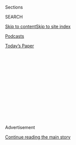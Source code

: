 <div id="app">

<div>

<div>

<div>

<div class="NYTAppHideMasthead css-1q2w90k e1suatyy0">

<div class="section css-ui9rw0 e1suatyy2">

<div class="css-eph4ug er09x8g0">

<div class="css-6n7j50">

</div>

<span class="css-1dv1kvn">Sections</span>

<div class="css-10488qs">

<span class="css-1dv1kvn">SEARCH</span>

</div>

[Skip to content](#site-content)[Skip to site
index](#site-index)

</div>

<div id="masthead-section-label" class="css-1wr3we4 eaxe0e00">

[Podcasts](https://www.nytimes.com/spotlight/podcasts)

</div>

<div class="css-10698na e1huz5gh0">

</div>

</div>

<div id="masthead-bar-one" class="section hasLinks css-15hmgas e1csuq9d3">

<div class="css-uqyvli e1csuq9d0">

</div>

<div class="css-1uqjmks e1csuq9d1">

</div>

<div class="css-9e9ivx">

[](https://myaccount.nytimes.com/auth/login?response_type=cookie&client_id=vi)

</div>

<div class="css-1bvtpon e1csuq9d2">

[Today’s
Paper](https://www.nytimes.com/section/todayspaper)

</div>

</div>

</div>

</div>

<div data-aria-hidden="false">

<div id="site-content" data-role="main">

<div>

<div class="css-1aor85t" style="opacity:0.000000001;z-index:-1;visibility:hidden">

<div class="css-1hqnpie">

<div class="css-epjblv">

<span class="css-17xtcya">[Podcasts](/spotlight/podcasts)</span><span class="css-x15j1o">|</span><span class="css-fwqvlz">Does
This Phone Make Me Look
Human?</span>

</div>

<div class="css-k008qs">

<div class="css-1iwv8en">

<span class="css-18z7m18"></span>

<div>

</div>

</div>

<span class="css-1n6z4y">https://nyti.ms/3cd7olH</span>

<div class="css-1705lsu">

<div class="css-4xjgmj">

<div class="css-4skfbu" data-role="toolbar" data-aria-label="Social Media Share buttons, Save button, and Comments Panel with current comment count" data-testid="share-tools">

  - 
  - 
  - 
  - 
    
    <div class="css-6n7j50">
    
    </div>

  - 

</div>

</div>

</div>

</div>

</div>

</div>

<div id="NYT_TOP_BANNER_REGION" class="css-13pd83m">

</div>

<div id="top-wrapper" class="css-1sy8kpn">

<div id="top-slug" class="css-l9onyx">

Advertisement

</div>

[Continue reading the main
story](#after-top)

<div class="ad top-wrapper" style="text-align:center;height:100%;display:block;min-height:250px">

<div id="top" class="place-ad" data-position="top" data-size-key="top">

</div>

</div>

<div id="after-top">

</div>

</div>

<div>

<div class="css-1g7y0i5 e1drnplw0">

<div class="css-1ceswkc e1drnplw1">

</div>

<div class="css-f2fzwx e1drnplw2">

<div data-aria-labelledby="modal-title" data-role="region">

<div id="modal-title" class="css-mln36k">

transcript

</div>

<div class="css-pbq7ev">

</div>

<span>Back to Still
Processing</span>

<div class="css-f6lhej">

<div class="css-1ialerq">

<div class="css-1701swk">

bars

</div>

<div>

<div class="css-1t7yl1y">

0:00/0:00

</div>

<div class="css-og85jy">

\-0:00

</div>

</div>

</div>

</div>

<div class="css-15fbio0">

<div class="css-1p4nyns">

transcript

## Does This Phone Make Me Look Human?

### Hosted by Wesley Morris and Jenna Wortham. Produced by Hans Buetow.

#### The internet is bringing us closer together — but will the intimacy last?

Thursday, May 7th, 2020

</div>

  - \[music\]

  - jenna wortham  
    I’m Jenna Wortham.

  - wesley morris  
    I’m Wesley Morris. We’re two culture writers at The New York Times.

  - jenna wortham  
    This is “Still Processing.”
    
    So last weekend, beautiful weather in Brooklyn. Just crisp, sunny,
    the sweetest breeze. And —

  - wesley morris  
    You just want to stick a straw in it.

  - jenna wortham  
    You just want to drink it up. So I got my straw, and I decided to go
    for a bike ride. And I had a mask on, of course. I had all the
    proper gear. I went with my best friend, Kimberly, and we rode
    around Brooklyn. It just — it feels great after being stuck in the
    house, to be able to navigate your neighborhood and see things you
    haven’t seen before. As lovely as the ride was, it was really hard
    to see that a lot of folks were not covering their faces, were not
    even attempting to socially distance. And you know, when you’re
    trying to do the right thing, it’s really hard to see a lot of
    people who really don’t care about doing the right thing. And what
    does that mean? Also, how the decisions you’re making are going to
    impact me and my people. And when I got home, I just had all these
    pent-up emotions. And you know, moving is medicine. Dancing is
    medicine. Shaking is medicine. So I remembered that there’s this
    queer collective called BUFU, which is By Us For Us. Very cute, very
    P.O.C. I remembered that they were having a rave, a 24-hour rave
    that was supposed to last all weekend. And they had a really stellar
    lineup —

  - wesley morris  
    What?

  - jenna wortham  
    — of D.Js. Yes. I mean, it was the function. The fun-s-ion. It was a
    Zoom call basically. It was a private Zoom call. You had to know the
    code to get into the room. And they have had a party before, but I
    didn’t go because I wasn’t really up for it.

  - wesley morris  
    But you know you like to move it, move it.

  - jenna wortham  
    I love to move it, move it. And again, I had all this energy, all
    this adrenaline from the bike ride. I was like, I got this. I
    decided to prop the computer up in my kitchen, because the lighting
    was great in there and I wanted to make some food.

  - wesley morris  
    \[LAUGHS\]

  - jenna wortham  
    And so I logged in, and just like the first thing I see is
    somebody’s ass, just like shaking onscreen. Green silk, bright
    sun. And I was like, I’m home. This is where I need to be. It’s a
    Zoom call, right? We’ve all been on those at this point for work at
    some point. But a Zoom party is totally different, because the host
    is a D.J. And all the little windows are occupied by people
    partying, whether it’s in their backyard, whether it’s in their
    bedroom. I even saw somebody who had a stripper pole installed in
    their living room. I need to find out who that is so I can go to
    that house when all this is over. It was the best of both worlds for
    me. I got to chop my greens. I got to make a little stir fry. And I
    got to twerk in my kitchen. I mean, it was all wrapped up in one.
    And it was great, because all the kind of anger and the frustration
    that I felt at the world at people not being properly covered up
    melted away, and it was replaced by this vibrant beauty of just
    seeing people trying to do the right thing, of trying to stay safe,
    keep themselves healthy. And I felt all the emotions inside of me
    kind of bubbling up into my eyes, and they wanted to come out. And I
    was like on the verge of tears. I kept, like, backing it up into my
    fridge and then dropping it low, kind of letting it wiggle on the
    camera. But I was crying into the pickles, the homemade pickles and
    kombucha, because I just didn’t want — I didn’t want to have to,
    like, explain what was happening with my face. But I don’t know,
    Wesley, you know me. I’m a pretty private person. I keep a lot of my
    private life to myself. I don’t post pictures of my home. But in
    this call, I mean, I was like — at one point I was stir-frying some
    broccoli, and I had a knee on the countertop just bouncing along,
    because the Megan Thee Stallion “Savage” remix with Beyoncé came on.
    And I was like a hundred percent, yes, this deserves more. This
    deserves more than just me stirring a pot, you know?

  - wesley morris  
    You were on a camera literally putting your foot in it.

  - jenna wortham  
    I was really putting my foot in it. And I continued to do so for the
    rest of the day. It was a moment of connection that I didn’t know
    that I needed. These were not my immediate circle. These were not my
    closest friends. These were people whose faces I would normally see
    at the local coffee shop or I would see at a reading or I might see
    at a screening. And I haven’t really thought about most of them, to
    be honest with you. I’ve been too consumed with the day-to-day of my
    own life and checking in on you and the people in my world. It was
    really affirming, and it really helped me reinforce my own
    commitment to being part of this broader public health moment, my
    own desires to do the right thing. And I just — that is what
    community looks like right now. It’s actually not seeing friends of
    friends of friends of friends, former co-workers, former lovers,
    lovers of their lovers out in the world. It looks like being alone
    together through a screen. And I really didn’t know that that’s
    something that I was missing. I didn’t even know that that was a
    possibility. I didn’t even know that was on offer in this way.

  - wesley morris  
    No, because you go out.

  - jenna wortham  
    Because I’m out, honey. I’m in these streets, more than I need to
    be.

  - wesley morris  
    More than you need to be sometimes. I’ve seen it. I’ve seen it.

  - jenna wortham  
    \[LAUGHS\] So that’s my experience, Wesley, which is — I feel like
    we’re going to have different experiences of this. And so I’m
    curious for you, are you missing anything now that every
    interaction, everything is becoming facilitated by the videophone?

  - wesley morris  
    Ugh. Uh, yeah\! I mean, I miss it a lot. I’ve lived in New York for
    five years, six years? And this whole time, I’ve been going to the
    theater almost — maybe once a week, sometimes two or three times a
    week. Sometimes four times a week.

  - jenna wortham  
    You do.

  - wesley morris  
    And I love going to the theater. It is a luxury and a privilege, and
    I can’t believe I get to do it, even when the show is the worst. And
    I have seen some bad shows\!

  - jenna wortham  
    You’ve taken me to some of those bad shows\!

  - wesley morris  
    I’ve taken several people to some of those bad shows, and I
    apologize to everybody. But I really, really miss going to the
    theater. I miss sitting in those uncomfortable seats. I miss the
    randomness of who you might be seated next to. I mean, it could be
    some woman from Parsippany, N.J. It could be the vice president. You
    just don’t know. And then nobody knows what’s going to happen once
    the show starts. Is somebody’s phone going to ring? You don’t know\!
    I miss all of the serendipity and randomness of live theater. And lo
    and behold, a miracle happened. Early last week, Stephen Sondheim —
    it’s his 90th birthday year. Stephen Sondheim is one of America’s
    great artists, period. He is the author of numerous musicals that we
    love and appreciate. “Into the Woods” is his. “Sweeney Todd” is his.
    He is partially responsible for the greatness that is “West Side
    Story.” He is the definition of the American musical theater to
    many, many of us. And somebody had the great idea that instead of
    coming out before the curtain of a revival of one of his musicals
    that should be on Broadway right now and saying, “Happy birthday,
    Stephen Sondheim. We love you.” They got everybody who’s anybody in
    musical theater to come and sing individual tributes to Stephen
    Sondheim from their living rooms, their backyards, their bathrooms.
    The event itself was called Take Me to the World. And it’s just
    everybody comes out to sing. Lin-Manuel Miranda is there. Christine
    Baranski, Meryl Streep, Audra McDonald, Mandy Patinkin, Bernadette
    Peters, Patti LuPone, Lea Salonga. And doing one of my favorite
    Sondheim songs — one of the best Sondheim songs — “Someone in a
    Tree” from “Pacific Overtures,” Ann Harada, Austin Ku, Kelvin Moon
    Loh, and Thom Sesma. And the thing that I loved the most, and didn’t
    realize I would love most about it, is something that you can’t get
    from live theater, that you can only get in this particular moment,
    which is when all the musicians start the overture for this
    two-and-a-half hour event.

  - music — “someone in a tree"  
    \[OVERTURE\]

wesley morris

It’s edited so that all the musicians are in their respective homes
playing their instruments, and you just get to see like this drummer’s
house. You get to see the fingernail polish on some of the musicians. I
got teary just looking at all this stuff. The French horn lady got a
closeup\! The French horn lady, when you go to see a Broadway musical,
you can’t even see her because she’s under the stage.

jenna wortham

\[LAUGHS\]

wesley morris

The idea that you’re — they’re paid tribute to for like the opening 10
minutes of this thing? It just really, really moved me.

  - music — “someone in a tree"  
    \[OVERTURE\]

jenna wortham

So the night the Sondheim tribute’s happening, I was unaware, but I
started seeing this screenshot of Christine Baranski, Audra McDonald,
and of course the queen, Meryl Streep, floating through my Twitter
stream. And I’m like, what are these ladies up to?

  - archived recording (singing)  
    Here’s to the ladies who lunch. Everybody laugh.

jenna wortham

And it was so funny to see like Christine Baranski, Meryl Streep, and
Audra McDonald pretty gritty looking with their drinks. It’s not clear
if they’re drinking, but they’re all miming that they’re drinking
alcohol. Christine Baranski was definitely drinking wine. And they’re
all just like — nobody’s hair is done. Nobody really seems to have a ton
of makeup on. Everybody’s in their favorite hotel bathrobe that they’ve
stolen. \[LAUGHS\] Probably. And they’re all kind of just commiserating.
And I was like, wait, that looks like my Friday night happy hour Zoom.
Like, that is what we do. It made me care a lot more about those famous
people and their lives and their inner lives than I normally ever do —
other than Meryl Streep, who really is just, you know, for me the GOAT
in so many ways for so many people. It was really evocative.

  - archived recording (singing)  
    Another reason not to move. Another vodka stinger.
    
    I’ll drink to that.

jenna wortham

And I also can’t stop thinking about the bookcase that was behind Meryl
Streep, because when reporters have to phone in for live broadcasts or
they want to appear on news shows, a lot of them are sitting in front of
their, like, beautifully arranged, highly decorated shelves full of
highly lauded and esteemed authors, like these mountainous towers of
books behind them. I guess it makes you seem —

wesley morris

Yes, much has been made of this.

jenna wortham

Much has been made about this. Our colleague Amanda Hess has written
about it. I guess it makes you seem more studious. But Meryl’s
bookshelves. Empty. I was like, what kind of larder is this? There’s
nothing on these shelves. But there was a hand-carved — well, it looked
hand-carved — there was one lone duck or egret, I don’t know what kind
of bird it was, just perched on the shelf behind her. And I was like,
you know, Meryl? I didn’t think I could love you more, but now I’m head
over heels in love with you because you just left this crooked souvenir
from a Cape Cod trip that you probably don’t even remember just chilling
on your bookshelves. She didn’t dress it up with any fancy cutlery or
dishware or crystals. Who knows what she has? She probably has gems. She
probably has gems she could have put on that bookshelf. No, she left the
duck. And it just felt so human. Which for most celebrities, that’s
usually the last thing they want to appear. They don’t want to turn the
human dial up too much. They only want to give you as much human as they
think you can handle. Whereas in this special, the dial was broken. It
was just cranked all the way up.

wesley morris

The other amazing thing about that moment with Audra McDonald and
Christine Baranski and Meryl Streep was when they cut to a wide
three-shot where it became basically a Zoom call with music. On each
person’s screen they say, like, C.B.‘s phone for Christine Baranski.

jenna wortham

Yes, yes, yes\! So-and-so’s iPad.

wesley morris

\[LAUGHS\]

I just, I love the jankiness or the averageness of — I mean, of course.
These are human beings\! Like, what else is Meryl Streep’s screen
supposed to say besides M.S.‘s phone? It wasn’t going to say, like,
three-time Oscar winner, most nominations in the history of the Academy
Awards’s phone. No\! It’s going to say M.S., because that’s all she is,
is M.S. She’s Meryl Streep. Just a person who wears a bathrobe and walks
around and breathes air just like everybody else — with a mask on,
hopefully. And I am often astonished that like, why don’t I give myself
a better name than Wesley Morris when I’m on these calls? Why am I not
like Frenchie Laroucho, something like that?

jenna wortham

I’ve been changing mine up. But I’ll tell you the risk with that, OK? My
rave name was Jenny Deluxxx with three X’s. And then I went into a
meetup with my sound healers and I was like, Oh, just a moment,
everybody. Everyone was like, What have you been up to? And I was like,
(WHISPERING) Don’t worry about it. Don’t worry about it. So you know,
there’s upsides and there’s downsides. Anyway.

wesley morris

So I’ll just stay — if Meryl Streep can just be M.S.‘s iPhone, if she
can just be M.S., I’ll just be Wesley Morris. That’s good enough for me.

jenna wortham

You know, Wesley, I also noticed the little device tags in the corner of
everybody’s screens. And I just thought, wow, you know, we’re really all
operating under a very similar set of circumstances right now. And I
want to be very clear, I’m not saying that Covid-19 is a great
equalizer. Absolutely not. This virus is hitting marginalized
communities and black communities, native communities, indigenous
communities, Latinx communities, way harder than any other community.
And so in that sense, we’re not all dealing with this in the same way.
But I do think that something else has happened with people who are now
comporting their lives to the rectangular screens that they live on.
There is something that’s like a great flattening that’s happening.
There’s a context collapse, right? Because we’re all forced pretty much
to use the same several pieces of technology, whether it’s your
smartphone, an iPod, your laptop, Zoom, Google Hangouts, FaceTime.
Everything is basically being funneled through those portals, which
means that it all ends up looking the same. Now, this is something
that’s been happening for a much longer time, obviously, on social
media on things like TikTok, Instagram, YouTube. I’m thinking a lot
about the Don’t Rush Challenge on TikTok, Wesley, which I feel like
you’ve probably seen but maybe didn’t know it was called that. But
it’s like you and your crew, whatever that means to you, basically
what happens — one person starts. And they look down at their clothes
and they’re kind of like, ugh. They throw something at the camera, and
then the next shot is them looking really fine. And then they pass the
baton to the next person, who you know — and these things are stitched
digitally together. And so what ends up happening is you get kind of the
same effect that you had with Meryl, Audra, and Christine. But it just
has been happening in a much broader scale on TikTok for much longer.

wesley morris

Yeah, that just sounds like TikTok. It sounds like TikTok magic.

jenna wortham

It’s just TikTok magic. But I guess to say, it’s really interesting to
see basically anyone who’s trying to make cultural content for the web
reduced to the exact same mechanisms and formats, which is —

wesley morris

Yes, yes, yes\!

jenna wortham

\[LAUGHS\] It’s actually a really remarkable thing, because it’s very
ephemeral. It’s limited. People who have made their life’s work social
media, that invitation into personal and private space has always been
part of the deal, because that’s all you had to work with. And so that
kind of intimacy was par for the course. And it was great. I love seeing
kids’ closets open in the background of their YouTube videos and all
their clothes and toys spilling out. I mean, it’s one of my favorite
things about social media. Or that kids in Houston all live in those
same kind of cul-de-sacs and those same tract houses with those huge
double-car wide driveways that they dance in. I mean, there’s something
about seeing those elements of similarity and those moments of sameness
that make me feel deeply connected to whatever a kid in Ohio is doing.
And I think seeing that transferal happening to pretty much anyone who
wants to be present right now in this moment under quarantine, they have
to, to some degree, allow us in, allow us to see them being vulnerable.
And sometimes it’s just as simple as a messed up hair — I mean, Meryl
Streep’s hair was so messed up and I will never love her more because of
that. Like, I just —

wesley morris

I was gonna say, you sound concerned\!

jenna wortham

No, I — it’s not concern. It’s admiration, because it takes a lot to let
people see you disheveled. It takes a lot to let people see the messy
bits, you know? Even if they’re a little bit curated, that’s a real
moment of tenderness, and trust, honestly, that people aren’t going to
be like, Gross, she looks disgusting. But just to be like, Those pillow
creases on my face, that’s humanity. That’s humanity that you’re looking
at.

wesley morris

It’s life.

jenna wortham

It’s life\! It’s real frickin’ life.

wesley morris

And what I will say is, when you make this great point about how we’re
all TikTokkers and YouTubers now, one of my favorite things —

jenna wortham

We are.

wesley morris

— about the Sondheim tribute was like right almost in the middle, was a
little tiny bit by Randy Rainbow. He is one of the most brilliant people
you are ever going to see do anything, and he lives on YouTube.

jenna wortham

OK.

wesley morris

And essentially, what he does is he takes some kind of fake background,
lots of editing, and his beautiful voice, and he does showtune satires
where he takes classic songs and he rejiggers them to comment on the
moment. So in the middle of the Stephen Sondheim tribute are like two
minutes of Randy Rainbow doing “By the Sea” from “Sweeney Todd.”

  - archived recording (randy rainbow)  
    But a seaside wedding could be devised, me rumpled bedding
    legitimized.

wesley morris

This is where Mandy Patinkin and Bernadette Peters, they’ve all come to
Randy Rainbow’s world.

  - archived recording (randy rainbow)  
    Oh, I can just see us now in our bathing dresses, you respecting
    social distancing guidelines from six feet away and me in a facemask
    I made from my own underwear.

wesley morris

He might not make sense on Broadway. But he makes sense in this world.
And he is the person who seems most natural in it, more natural than
Patti LuPone, more natural than Meryl Streep and Christine Baranski and
Audra McDonald. He knows how to use this space to bring a song to life.

  - archived recording (randy rainbow)  
    Happy birthday, Mr. Sondheim. I’m available.

jenna wortham

Honestly though, Wesley, it’s going to be really, really, really
interesting to see if our movies and our TV shows also start to catch up
to this new reality and start to look like the way we’re living now. And
we’re actually already seeing it a little bit. For example, that episode
of “Parks and Rec,” the special reunion episode that you reminded me to
watch. It aired last week. And I’m so glad we watched it. So let’s take
a break, and we’ll come back and we will get into it.

\[music\]

wesley morris

When it started in 2009, “Parks and Recreation” was this show about a
fictional town called Pawnee, Ind., and the cast of characters who
worked there, centered around one Leslie Knope. And she, when the show
starts, is the deputy director of the Parks and Recreation Department of
Pawnee. And it was an office comedy, essentially. And I think the thing
that bugged me about “Parks and Recreation” when it was actually on NBC
was that it seemed tonally and, to the degree that it was ideological at
all, redundant.

jenna wortham

Hmm.

wesley morris

I felt like that show during the Obama era just felt like it was riding
the coattails of the mood of the country in a way. I watched it for most
of its run. I’ve seen almost every one of its 125 episodes. I didn’t
love it the way other people who watched this show religiously loved
this show. Did you watch the show?

jenna wortham

I did. I watched it off and on. But I was really interested when they
announced last week there would be a comeback special where they would
reunite after, I don’t know, five or so years of being off the air. And
what would that look like? Obviously, it’s something that wants to speak
to this moment. But like, what the heck does that look like for a
beloved TV show property? And you and I both watched it. We watched it
together, we were texting during it a little bit. I have to admit that
my initial response was kind of skepticism, because when the episode
opens, Leslie is kind of starting a phone tree, and she’s imploring
every member of her community or the cast of the show to reach out to
someone else. And nobody wants to do it. And the way the show is
structured is they’re doing that split screen to let you know that
people are having video calls with one another.

  - archived recording 1  
    Who am I calling?

  - archived recording 2  
    Gary.

  - archived recording 3  
    \[LAUGHS\] I’m not calling Garry. \[DING\] What up, what up?

  - archived recording 4  
    Tommy\! Oh, damn.

jenna wortham

But they all are doing it. And it’s mostly for her. It’s for her
well-being. And you get to revisit with all the characters from that
show, including Retta, Aziz Ansari. And then later on you see Aubrey
Plaza, Chris Pratt, Nick Offerman, and then Richard Jones. I mean, the
whole cast.

  - archived recording 1  
    It’s great to see you too, Leslie.

  - archived recording 2  
    So what’s new, Mayor Gergich? How’s Pawnee doing?

  - archived recording 3  
    Well, not bad. But I will tell you, some people really fought me
    when I had to cancel the annual Pawnee Popsicle Lick ‘n Pass.

  - archived recording 4  
    Very weird tradition. Why did we ever do that?

  - archived recording 5  
    Hold on a second. I got some frosting in my ear thing. \[POP\] OK.

jenna wortham

It really warmed my heart. I don’t know. Because it felt like they were
trying to do something for us. It felt like they understood — they being
the cast of the show — understood how important the show was to its core
audience. And they — it wasn’t just a reunion for the sake of a reunion,
for the sake of like dragging out old tired jokes or old running memes
or themes. They were actually trying to do a public service, which was
the very meta thing about a show about public service, more or less.
There were a lot of mentions about mental health, which I really
appreciated. You know, there’s Donna, who’s played by Retta. She used
her time onscreen to talk about her man who’s a teacher, and how hard it
is for all the teachers right now who are wrangling these kids who are
also having a hard time stuck at home. It felt in service to something
bigger than just their celebrity. And that’s — I have not seen that on
TV in a very long time.

wesley morris

Yeah, yeah. I agree. And I think that the warmth that you felt is the
warmth that I felt. I didn’t understand why this show couldn’t make up
its mind during the Obama era about what —

jenna wortham

What it was?

wesley morris

— its tone was going to be, right. Like, is it making fun of our
enthusiasm for that administration and for that moment in American
psyche and American history and American optimism? But coming back for
30 minutes in 2020 under these circumstances? I mean, it — it not only
warmed my heart. It kind of broke my heart a little bit, because all of
that earnestness makes sense right now. I need somebody to remind me
with comedy the government is good and can be good for people in a
moment where the government doesn’t make any sense. Our national
government is incoherent. It is telling us to do two things at the same
time — sometimes four things at the same time, depending on who you’re
listening to.

jenna wortham

Yeah, yeah.

wesley morris

And I don’t really necessarily know that I need somebody to make fun of
the Trump administration. So a show like “Parks and Recreation” can be
revealed in this half an hour incarnation as having always believed in
the power of government and in the civic duty of public service. But
also in people, and people connecting to people and people checking on
people and people coming together for each other. And we have back, for
this one night only, a show that actually does believe in government, a
show that believes in the people.

  - archived recording 1  
    \[VIDEO CALL RING\] Oh, OK. Hold on. I’m getting another call.

  - archived recording 2  
    Oh, merge it. Trust me.

  - archived recording 3  
    Hey\! \[SEVERAL PEOPLE TALKING\]

jenna wortham

Well, by the end of the episode, the entire cast of “Parks and Rec” has
gathered to talk to their boss, Leslie, who’s played by Amy Poehler, and
they want to be there for her. She’s doing all this work to check in on
them, and then by the turn of the end the episode, they decide to show
up for her. And they sing a song. And the whole thing is funny and
hilarious. But I was also like, this is what my emotional interactions
look like right now. I’ve been on a lot of Zoom birthday calls. I’ve
been on many surprise Zoom birthday parties. And that’s what it looks
like, a grid of your favorite faces. Everyone’s just compressed to this
little four-by-four box and just trying to figure out how to be there
for someone. I don’t know, that part — it’s funny, because the cynic in
me would normally loathe something like that in any other regular type
of TV or movie property unless it was hilarious, right? But because
we’re living in this moment where that is actually what real life
looks like — and what their life looks like. I mean, they’re filming
this show remotely, so that’s what it has to look like — was just a
disappearing of the fourth wall that I desperately needed.

wesley morris

Yeah. And then there’s that other dimension that also makes it
surprisingly moving, which is not dissimilar from the Sondheim show. But
it’s different slightly here because we’re watching people we know to be
playing characters, but they’re also in the actors’ houses. So there is
this like two-ply relatability and this double flattening, where the
flattening is occurring in the actors’ world and the characters’ world,
and it directly mirrors almost — I mean, to the extent that our screens
are a mirror, it actually literally mirrors our lives. And so you know,
you get to see Nick Offerman’s, what I guess is his actual garage, and
maybe Chris Pratt’s actual garage?

jenna wortham

Potentially.

wesley morris

Potentially.

jenna wortham

That was definitely Rashida Jones’ couch. That was definitely her couch
that she was leaning up against.

wesley morris

Retta’s closet. You could see Retta’s shoes.

jenna wortham

Definitely Retta’s shoes in her closet. Aziz Ansari decided to show
nothing about his own life. He had a fake background of a beach, which I
also respect. I love a Zoom background, because sometimes I’m just like,
don’t worry about where I am at my house. You don’t need to know. You
don’t need to know. I also really liked how you could see the edges. You
can see where the plastic is starting to peel back from the sofa. And
it’s just — it renders as very honest and very earnest. And I think
that has a lot of currency and a lot of capital right now.

wesley morris

Yeah. It is the struggle of the moment. People talk about quote,
“showing up,” unquote. I don’t even know what that means anymore. I
feel like the real question is, who are you going to be when you get
there? And what are you going to let yourself be open to feeling and
sharing?

jenna wortham

Yeah. I also can’t stop thinking about all of these accidental moments
of vulnerability that have been happening online. And I’m thinking very,
very, very specifically about this music duel between Babyface and Teddy
Riley that’s part of this bigger versus challenge that’s happening that
pits two legends in music against each other, where they just play
records back and forth for an hour or two online. There was T-Pain and
Lil Jon. Erykah Badu and Gil Scott have one coming up next week. I mean,
this is a thing —

wesley morris

I cannot wait.

jenna wortham

— that’s going on. I cannot wait for that one either. Legendary. But you
know, it’s hard to go live. I mean, the moment you press the button live
on Instagram, you are literally broadcasting live and it’s recording.

  - archived recording (teddy riley)  
    Hey, everybody. Everybody, everybody.

  - archived recording  
    Look for Kenny, and then accept him.

  - archived recording (teddy riley)  
    Yeah, I’ll look for him.

jenna wortham

But bless Teddy Riley’s heart. He could not figure out what to do. So
much starts happening right away. You have to be on top of it. You’ve
got to pin a comment. You’ve got to add the person to the chat that you
want to add. I mean, meanwhile, the entire internet can see your face
and can see what you’re doing. It is stressful\! Bless Teddy Riley’s
heart. He’s just talking to the comments. He’s like, Oh, hey, man. How
you doing? Oh, hey. There you go. What’s up?

  - archived recording (teddy riley)  
    I don’t see Babyface.

  - archived recording  
    Not yet. He’s coming.

jenna wortham

Meanwhile, Babyface keeps typing in the chat, I’m here. Hey, man. Let me
in. I’m here. And it was just so funny. And then someone comes to the
room and is like —

  - archived recording  
    He says it’s better if we all go to his page right now.

jenna wortham

We’re going to switch this. We’re actually gonna just let Babyface run
this, because Teddy cannot figure it out.

wesley morris

\[LAUGHS\]

jenna wortham

And then he goes, So do I log out? And the guy’s like, just hit the
button. He’s like, OK, gang. We’re gonna go over to Babyface’s house
now. It was just so dad moment.

  - archived recording (teddy riley)  
    Well, can they still go live on my page?

  - archived recording  
    Tell them to go to Facepage.

jenna wortham

Listen. In that moment, though, I felt that. It’s stressful\! It’s
really hard. He was doing the best he can. And I felt for him. But it
just — listen, here’s the thing. He recovered so gracefully, which is
not an easy thing to do. And I’ve really been meditating on that,
because the whole internet was making fun of him, myself included. I
mean, I was laughing so hard I was crying in my bed. But I’ve been
thinking a lot about the actual power and strength it takes to look like
you don’t know what you’re doing. And Brené Brown is an author and a
vulnerability researcher who I really, really, really respect and
admire. She has a great Ted Talk that we’ll link to in the show notes. I
have her book “Daring Greatly” on my Kindle, and I reread it all the
time. But her entire philosophy is trying to understand what it means to
be vulnerable and what it means to open yourself up for love, and why so
many of us don’t do it. She’s done research for decades into this. And
she says that one of the number-one barriers between people for actual
connection is shame. The fear that if you look stupid — using air quotes
— if you look dumb or you reveal too much of yourself, then people are
going to think it’s gross or they’re no longer going to respect you. And
that keeps us from actually trying to really let ourselves be seen. And
I don’t know, I can’t stop thinking about that in terms of what people —
and I don’t mean just celebrities, but what even you and I are doing
right now. We are recording this using a video call to communicate so we
can see each other. And we’re not coming into the office place as
groomed as we normally are. We’re in our messy homes with whatever is
going on behind us. Your hair is growing out. I’m not wearing makeup.
We’re really just showing the F up. And I think one of the biggest
transformations in terms of human expression online over the last couple
of years has been a migration away from honesty and reality and realness
towards performance and presentation. You know, it’s really rare to see
somebody on Instagram Live without a full face of makeup. It’s really
rare to see a post that isn’t perfectly curated or adjusted, the
contrast and brightness adjusted just so so that you can’t see even the
hint of an acne scar. And I think a lot of that has to do with the way
reality TV has gotten a lot more polished. I mean, I think it has a lot
to do with the Kardashians. I think it has a lot to do with the fact
that you can make a lot of money off of social media, so it started to
trend towards a type of professionalism. But right now, all of that
feels really fake. And I think people are just like, Yes, we actually
want reality to look like reality again. And I think it just feels
really strange and bizarro to look at someone with a full face of makeup
and a perfectly painted lip, even if it is, you know, Rhianna lip paint,
which we love. Who is that lip for? Like, where are you going and how
long is it going to take you to take it off? It just doesn’t feel as
authentic anymore.

wesley morris

Well, I think what we’ve noticed in this moment is that people have been
trying to sell us stuff, and we don’t either have money to buy anything
or we don’t have any place to shop. And so you gotta sell me something
else. You gotta sell me your heart. You gotta sell me some feelings. You
have to sell me some vulnerability. And don’t sell it to me. Just
present it. I’m not trying to buy. I’m just open, and I’m ready for what
you have to give me. This is sort of — this is the thing that really got
me about that “Parks and Recreation” episode, by the way, which is
basically that the moment at the end where, of all people, it’s Ron —
curmudgeonly weird-facial-hair-having Ron — I think Ron looks right at
the camera and says, I miss you guys.

jenna wortham

Mm-hmm. And his eyes are red-rimmed and watery. And that’s the part that
just sent chills up my spine, because I’m like, yeah, I miss lots of
things. I miss lots of people. And I believe that you miss lots of
things and lots of people too. And I guess that’s what we’ve been
talking about too, is like, you know, a pretty subtle and subconscious
reorganization of priorities and principles, which is really exciting. I
mean, it is a subtle shift, but it has tremendous potential in it.

wesley morris

What’s going to happen at the end of this? Like, Chris Pratt is going to
go back to another “Jurassic Park” movie. Meryl Streep’s going to go
back to the Oscars.

jenna wortham

Yeah.

wesley morris

What are we going to do? Where are we going back to?

jenna wortham

\[LAUGHS\]

wesley morris

Are we all just going to go back to what, to how things were before, you
know, January 2020?

jenna wortham

I mean, you’re not going to like my answer. I think the truth is a
little uncomfortable in that we probably do resume business as usual.
But I don’t think that people come out of this experience unaltered. I
don’t think they come out of this the same. I think things might look
the same. But I think that there have been tweaks into fundamental
understandings of how the world works, of what it looks like to be in
community, who you can rely on, how important communication is. And it
will be subtle, and I think it will be discreet. But I think that’s how
change happens. I do think people carry it with them, and they pass it
down. And this moment is so big that we really haven’t even begun to
reckon with it or process it. And I don’t think we will for a really
long time. But it will linger. It will linger. I have no doubt about
that. That is where my eternal optimist comes forward. I do believe we
come out of this changed.

\[music\]

wesley morris

That’s our show. Jenna, I hate to tell you this. I mean, I hate to be
reminded of it. But next week is going to be our last episode for a
minute.

jenna wortham

I know.

wesley morris

And who knows if we’re going to be back in the studio when we come out.
But we’ll figure that out. We’ll figure — we’ll know where we’re going
to be next week, right? Everything will just make more sense in a week.

jenna wortham

Right here. Yeah. We’ll still be here in our living rooms.

wesley morris

“Still Processing” is a product of The New York Times. And it was
recorded, once again, in our living rooms.

jenna wortham

It is produced by Hans Buetow.

wesley morris

Our editors of Sarah Sarasohn, Sasha Weiss, Wendy Dorr, and Lisa Tobin.

jenna wortham

Our engineer is Jake Gorski.

wesley morris

And our theme music is by Kindness. It’s called “World Restart” from the
album “Otherness.”

jenna wortham

And you can find all of our episodes and various fun things at
nytimes.com/stillprocessing.

wesley morris

So thank you for listening, everybody. Wear a mask. Wash your hands. Do
a dance.

jenna wortham

We’ll see you next
week.

</div>

</div>

</div>

</div>

<div style="position:absolute;width:0;height:0;visibility:hidden;display:none">

</div>

<div style="width:100%">

<div class="css-18qqsen e1eullfg0" style="background-image:url(https://static01.nyt.com/images/2019/09/15/podcasts/still-processing-album-art-2/still-processing-album-art-2-videoFifteenBySeven2610-v2.png)">

<div class="css-1hmsypo e1eullfg2">

<div class="css-131hid3 e1eullfg3">

<div class="css-1uhi299 e1eullfg1">

</div>

<div class="css-1tloyb6">

<div class="css-1kltdsh ehra6vc0">

[<span class="css-1f76qa2">![Still Processing
logo](https://static01.nyt.com/images/2019/09/15/podcasts/still-processing-album-art-2/still-processing-album-art-2-square320.jpg)<span>Still
Processing</span></span>](https://www.nytimes.com/column/still-processing-podcast)<span class="css-1lhttlg ehra6vc1"><span class="css-sj5ozi ehra6vc2">Subscribe:</span></span>

  - [Apple Podcasts](https://itunes.apple.com/us/podcast/id1151436460)
  - [Google
    Podcasts](https://www.google.com/podcasts?feed=aHR0cHM6Ly9yc3MuYXJ0MTkuY29tL255dC1zdGlsbC1wcm9jZXNzaW5n)

</div>

</div>

<div class="css-1r0dpua e1eullfg4">

<div class="css-1gu519p edye5kn0">

<div>

# Does This Phone Make Me Look Human?

## The internet is bringing us closer together — but will the intimacy last?

</div>

<span class="css-lsnb14 edye5kn4">Hosted by Wesley Morris and Jenna
Wortham. Produced by Hans Buetow.</span>

<div class="css-1vd84sn">

<span class="css-16bt4xd">Transcript</span>

</div>

</div>

<div class="css-1g7y0i5 e1drnplw0">

<div class="css-1ceswkc e1drnplw1">

</div>

<div class="css-f2fzwx e1drnplw2">

<div data-aria-labelledby="modal-title" data-role="region">

<div id="modal-title" class="css-mln36k">

transcript

</div>

<div class="css-pbq7ev">

</div>

<span>Back to Still
Processing</span>

<div class="css-f6lhej">

<div class="css-1ialerq">

<div class="css-1701swk">

bars

</div>

<div>

<div class="css-1t7yl1y">

0:00/0:00

</div>

<div class="css-og85jy">

\-0:00

</div>

</div>

</div>

</div>

<div class="css-15fbio0">

<div class="css-1p4nyns">

transcript

## Does This Phone Make Me Look Human?

### Hosted by Wesley Morris and Jenna Wortham. Produced by Hans Buetow.

#### The internet is bringing us closer together — but will the intimacy last?

Thursday, May 7th, 2020

</div>

  - \[music\]

  - jenna wortham  
    I’m Jenna Wortham.

  - wesley morris  
    I’m Wesley Morris. We’re two culture writers at The New York Times.

  - jenna wortham  
    This is “Still Processing.”
    
    So last weekend, beautiful weather in Brooklyn. Just crisp, sunny,
    the sweetest breeze. And —

  - wesley morris  
    You just want to stick a straw in it.

  - jenna wortham  
    You just want to drink it up. So I got my straw, and I decided to go
    for a bike ride. And I had a mask on, of course. I had all the
    proper gear. I went with my best friend, Kimberly, and we rode
    around Brooklyn. It just — it feels great after being stuck in the
    house, to be able to navigate your neighborhood and see things you
    haven’t seen before. As lovely as the ride was, it was really hard
    to see that a lot of folks were not covering their faces, were not
    even attempting to socially distance. And you know, when you’re
    trying to do the right thing, it’s really hard to see a lot of
    people who really don’t care about doing the right thing. And what
    does that mean? Also, how the decisions you’re making are going to
    impact me and my people. And when I got home, I just had all these
    pent-up emotions. And you know, moving is medicine. Dancing is
    medicine. Shaking is medicine. So I remembered that there’s this
    queer collective called BUFU, which is By Us For Us. Very cute, very
    P.O.C. I remembered that they were having a rave, a 24-hour rave
    that was supposed to last all weekend. And they had a really stellar
    lineup —

  - wesley morris  
    What?

  - jenna wortham  
    — of D.Js. Yes. I mean, it was the function. The fun-s-ion. It was a
    Zoom call basically. It was a private Zoom call. You had to know the
    code to get into the room. And they have had a party before, but I
    didn’t go because I wasn’t really up for it.

  - wesley morris  
    But you know you like to move it, move it.

  - jenna wortham  
    I love to move it, move it. And again, I had all this energy, all
    this adrenaline from the bike ride. I was like, I got this. I
    decided to prop the computer up in my kitchen, because the lighting
    was great in there and I wanted to make some food.

  - wesley morris  
    \[LAUGHS\]

  - jenna wortham  
    And so I logged in, and just like the first thing I see is
    somebody’s ass, just like shaking onscreen. Green silk, bright
    sun. And I was like, I’m home. This is where I need to be. It’s a
    Zoom call, right? We’ve all been on those at this point for work at
    some point. But a Zoom party is totally different, because the host
    is a D.J. And all the little windows are occupied by people
    partying, whether it’s in their backyard, whether it’s in their
    bedroom. I even saw somebody who had a stripper pole installed in
    their living room. I need to find out who that is so I can go to
    that house when all this is over. It was the best of both worlds for
    me. I got to chop my greens. I got to make a little stir fry. And I
    got to twerk in my kitchen. I mean, it was all wrapped up in one.
    And it was great, because all the kind of anger and the frustration
    that I felt at the world at people not being properly covered up
    melted away, and it was replaced by this vibrant beauty of just
    seeing people trying to do the right thing, of trying to stay safe,
    keep themselves healthy. And I felt all the emotions inside of me
    kind of bubbling up into my eyes, and they wanted to come out. And I
    was like on the verge of tears. I kept, like, backing it up into my
    fridge and then dropping it low, kind of letting it wiggle on the
    camera. But I was crying into the pickles, the homemade pickles and
    kombucha, because I just didn’t want — I didn’t want to have to,
    like, explain what was happening with my face. But I don’t know,
    Wesley, you know me. I’m a pretty private person. I keep a lot of my
    private life to myself. I don’t post pictures of my home. But in
    this call, I mean, I was like — at one point I was stir-frying some
    broccoli, and I had a knee on the countertop just bouncing along,
    because the Megan Thee Stallion “Savage” remix with Beyoncé came on.
    And I was like a hundred percent, yes, this deserves more. This
    deserves more than just me stirring a pot, you know?

  - wesley morris  
    You were on a camera literally putting your foot in it.

  - jenna wortham  
    I was really putting my foot in it. And I continued to do so for the
    rest of the day. It was a moment of connection that I didn’t know
    that I needed. These were not my immediate circle. These were not my
    closest friends. These were people whose faces I would normally see
    at the local coffee shop or I would see at a reading or I might see
    at a screening. And I haven’t really thought about most of them, to
    be honest with you. I’ve been too consumed with the day-to-day of my
    own life and checking in on you and the people in my world. It was
    really affirming, and it really helped me reinforce my own
    commitment to being part of this broader public health moment, my
    own desires to do the right thing. And I just — that is what
    community looks like right now. It’s actually not seeing friends of
    friends of friends of friends, former co-workers, former lovers,
    lovers of their lovers out in the world. It looks like being alone
    together through a screen. And I really didn’t know that that’s
    something that I was missing. I didn’t even know that that was a
    possibility. I didn’t even know that was on offer in this way.

  - wesley morris  
    No, because you go out.

  - jenna wortham  
    Because I’m out, honey. I’m in these streets, more than I need to
    be.

  - wesley morris  
    More than you need to be sometimes. I’ve seen it. I’ve seen it.

  - jenna wortham  
    \[LAUGHS\] So that’s my experience, Wesley, which is — I feel like
    we’re going to have different experiences of this. And so I’m
    curious for you, are you missing anything now that every
    interaction, everything is becoming facilitated by the videophone?

  - wesley morris  
    Ugh. Uh, yeah\! I mean, I miss it a lot. I’ve lived in New York for
    five years, six years? And this whole time, I’ve been going to the
    theater almost — maybe once a week, sometimes two or three times a
    week. Sometimes four times a week.

  - jenna wortham  
    You do.

  - wesley morris  
    And I love going to the theater. It is a luxury and a privilege, and
    I can’t believe I get to do it, even when the show is the worst. And
    I have seen some bad shows\!

  - jenna wortham  
    You’ve taken me to some of those bad shows\!

  - wesley morris  
    I’ve taken several people to some of those bad shows, and I
    apologize to everybody. But I really, really miss going to the
    theater. I miss sitting in those uncomfortable seats. I miss the
    randomness of who you might be seated next to. I mean, it could be
    some woman from Parsippany, N.J. It could be the vice president. You
    just don’t know. And then nobody knows what’s going to happen once
    the show starts. Is somebody’s phone going to ring? You don’t know\!
    I miss all of the serendipity and randomness of live theater. And lo
    and behold, a miracle happened. Early last week, Stephen Sondheim —
    it’s his 90th birthday year. Stephen Sondheim is one of America’s
    great artists, period. He is the author of numerous musicals that we
    love and appreciate. “Into the Woods” is his. “Sweeney Todd” is his.
    He is partially responsible for the greatness that is “West Side
    Story.” He is the definition of the American musical theater to
    many, many of us. And somebody had the great idea that instead of
    coming out before the curtain of a revival of one of his musicals
    that should be on Broadway right now and saying, “Happy birthday,
    Stephen Sondheim. We love you.” They got everybody who’s anybody in
    musical theater to come and sing individual tributes to Stephen
    Sondheim from their living rooms, their backyards, their bathrooms.
    The event itself was called Take Me to the World. And it’s just
    everybody comes out to sing. Lin-Manuel Miranda is there. Christine
    Baranski, Meryl Streep, Audra McDonald, Mandy Patinkin, Bernadette
    Peters, Patti LuPone, Lea Salonga. And doing one of my favorite
    Sondheim songs — one of the best Sondheim songs — “Someone in a
    Tree” from “Pacific Overtures,” Ann Harada, Austin Ku, Kelvin Moon
    Loh, and Thom Sesma. And the thing that I loved the most, and didn’t
    realize I would love most about it, is something that you can’t get
    from live theater, that you can only get in this particular moment,
    which is when all the musicians start the overture for this
    two-and-a-half hour event.

  - music — “someone in a tree"  
    \[OVERTURE\]

wesley morris

It’s edited so that all the musicians are in their respective homes
playing their instruments, and you just get to see like this drummer’s
house. You get to see the fingernail polish on some of the musicians. I
got teary just looking at all this stuff. The French horn lady got a
closeup\! The French horn lady, when you go to see a Broadway musical,
you can’t even see her because she’s under the stage.

jenna wortham

\[LAUGHS\]

wesley morris

The idea that you’re — they’re paid tribute to for like the opening 10
minutes of this thing? It just really, really moved me.

  - music — “someone in a tree"  
    \[OVERTURE\]

jenna wortham

So the night the Sondheim tribute’s happening, I was unaware, but I
started seeing this screenshot of Christine Baranski, Audra McDonald,
and of course the queen, Meryl Streep, floating through my Twitter
stream. And I’m like, what are these ladies up to?

  - archived recording (singing)  
    Here’s to the ladies who lunch. Everybody laugh.

jenna wortham

And it was so funny to see like Christine Baranski, Meryl Streep, and
Audra McDonald pretty gritty looking with their drinks. It’s not clear
if they’re drinking, but they’re all miming that they’re drinking
alcohol. Christine Baranski was definitely drinking wine. And they’re
all just like — nobody’s hair is done. Nobody really seems to have a ton
of makeup on. Everybody’s in their favorite hotel bathrobe that they’ve
stolen. \[LAUGHS\] Probably. And they’re all kind of just commiserating.
And I was like, wait, that looks like my Friday night happy hour Zoom.
Like, that is what we do. It made me care a lot more about those famous
people and their lives and their inner lives than I normally ever do —
other than Meryl Streep, who really is just, you know, for me the GOAT
in so many ways for so many people. It was really evocative.

  - archived recording (singing)  
    Another reason not to move. Another vodka stinger.
    
    I’ll drink to that.

jenna wortham

And I also can’t stop thinking about the bookcase that was behind Meryl
Streep, because when reporters have to phone in for live broadcasts or
they want to appear on news shows, a lot of them are sitting in front of
their, like, beautifully arranged, highly decorated shelves full of
highly lauded and esteemed authors, like these mountainous towers of
books behind them. I guess it makes you seem —

wesley morris

Yes, much has been made of this.

jenna wortham

Much has been made about this. Our colleague Amanda Hess has written
about it. I guess it makes you seem more studious. But Meryl’s
bookshelves. Empty. I was like, what kind of larder is this? There’s
nothing on these shelves. But there was a hand-carved — well, it looked
hand-carved — there was one lone duck or egret, I don’t know what kind
of bird it was, just perched on the shelf behind her. And I was like,
you know, Meryl? I didn’t think I could love you more, but now I’m head
over heels in love with you because you just left this crooked souvenir
from a Cape Cod trip that you probably don’t even remember just chilling
on your bookshelves. She didn’t dress it up with any fancy cutlery or
dishware or crystals. Who knows what she has? She probably has gems. She
probably has gems she could have put on that bookshelf. No, she left the
duck. And it just felt so human. Which for most celebrities, that’s
usually the last thing they want to appear. They don’t want to turn the
human dial up too much. They only want to give you as much human as they
think you can handle. Whereas in this special, the dial was broken. It
was just cranked all the way up.

wesley morris

The other amazing thing about that moment with Audra McDonald and
Christine Baranski and Meryl Streep was when they cut to a wide
three-shot where it became basically a Zoom call with music. On each
person’s screen they say, like, C.B.‘s phone for Christine Baranski.

jenna wortham

Yes, yes, yes\! So-and-so’s iPad.

wesley morris

\[LAUGHS\]

I just, I love the jankiness or the averageness of — I mean, of course.
These are human beings\! Like, what else is Meryl Streep’s screen
supposed to say besides M.S.‘s phone? It wasn’t going to say, like,
three-time Oscar winner, most nominations in the history of the Academy
Awards’s phone. No\! It’s going to say M.S., because that’s all she is,
is M.S. She’s Meryl Streep. Just a person who wears a bathrobe and walks
around and breathes air just like everybody else — with a mask on,
hopefully. And I am often astonished that like, why don’t I give myself
a better name than Wesley Morris when I’m on these calls? Why am I not
like Frenchie Laroucho, something like that?

jenna wortham

I’ve been changing mine up. But I’ll tell you the risk with that, OK? My
rave name was Jenny Deluxxx with three X’s. And then I went into a
meetup with my sound healers and I was like, Oh, just a moment,
everybody. Everyone was like, What have you been up to? And I was like,
(WHISPERING) Don’t worry about it. Don’t worry about it. So you know,
there’s upsides and there’s downsides. Anyway.

wesley morris

So I’ll just stay — if Meryl Streep can just be M.S.‘s iPhone, if she
can just be M.S., I’ll just be Wesley Morris. That’s good enough for me.

jenna wortham

You know, Wesley, I also noticed the little device tags in the corner of
everybody’s screens. And I just thought, wow, you know, we’re really all
operating under a very similar set of circumstances right now. And I
want to be very clear, I’m not saying that Covid-19 is a great
equalizer. Absolutely not. This virus is hitting marginalized
communities and black communities, native communities, indigenous
communities, Latinx communities, way harder than any other community.
And so in that sense, we’re not all dealing with this in the same way.
But I do think that something else has happened with people who are now
comporting their lives to the rectangular screens that they live on.
There is something that’s like a great flattening that’s happening.
There’s a context collapse, right? Because we’re all forced pretty much
to use the same several pieces of technology, whether it’s your
smartphone, an iPod, your laptop, Zoom, Google Hangouts, FaceTime.
Everything is basically being funneled through those portals, which
means that it all ends up looking the same. Now, this is something
that’s been happening for a much longer time, obviously, on social
media on things like TikTok, Instagram, YouTube. I’m thinking a lot
about the Don’t Rush Challenge on TikTok, Wesley, which I feel like
you’ve probably seen but maybe didn’t know it was called that. But
it’s like you and your crew, whatever that means to you, basically
what happens — one person starts. And they look down at their clothes
and they’re kind of like, ugh. They throw something at the camera, and
then the next shot is them looking really fine. And then they pass the
baton to the next person, who you know — and these things are stitched
digitally together. And so what ends up happening is you get kind of the
same effect that you had with Meryl, Audra, and Christine. But it just
has been happening in a much broader scale on TikTok for much longer.

wesley morris

Yeah, that just sounds like TikTok. It sounds like TikTok magic.

jenna wortham

It’s just TikTok magic. But I guess to say, it’s really interesting to
see basically anyone who’s trying to make cultural content for the web
reduced to the exact same mechanisms and formats, which is —

wesley morris

Yes, yes, yes\!

jenna wortham

\[LAUGHS\] It’s actually a really remarkable thing, because it’s very
ephemeral. It’s limited. People who have made their life’s work social
media, that invitation into personal and private space has always been
part of the deal, because that’s all you had to work with. And so that
kind of intimacy was par for the course. And it was great. I love seeing
kids’ closets open in the background of their YouTube videos and all
their clothes and toys spilling out. I mean, it’s one of my favorite
things about social media. Or that kids in Houston all live in those
same kind of cul-de-sacs and those same tract houses with those huge
double-car wide driveways that they dance in. I mean, there’s something
about seeing those elements of similarity and those moments of sameness
that make me feel deeply connected to whatever a kid in Ohio is doing.
And I think seeing that transferal happening to pretty much anyone who
wants to be present right now in this moment under quarantine, they have
to, to some degree, allow us in, allow us to see them being vulnerable.
And sometimes it’s just as simple as a messed up hair — I mean, Meryl
Streep’s hair was so messed up and I will never love her more because of
that. Like, I just —

wesley morris

I was gonna say, you sound concerned\!

jenna wortham

No, I — it’s not concern. It’s admiration, because it takes a lot to let
people see you disheveled. It takes a lot to let people see the messy
bits, you know? Even if they’re a little bit curated, that’s a real
moment of tenderness, and trust, honestly, that people aren’t going to
be like, Gross, she looks disgusting. But just to be like, Those pillow
creases on my face, that’s humanity. That’s humanity that you’re looking
at.

wesley morris

It’s life.

jenna wortham

It’s life\! It’s real frickin’ life.

wesley morris

And what I will say is, when you make this great point about how we’re
all TikTokkers and YouTubers now, one of my favorite things —

jenna wortham

We are.

wesley morris

— about the Sondheim tribute was like right almost in the middle, was a
little tiny bit by Randy Rainbow. He is one of the most brilliant people
you are ever going to see do anything, and he lives on YouTube.

jenna wortham

OK.

wesley morris

And essentially, what he does is he takes some kind of fake background,
lots of editing, and his beautiful voice, and he does showtune satires
where he takes classic songs and he rejiggers them to comment on the
moment. So in the middle of the Stephen Sondheim tribute are like two
minutes of Randy Rainbow doing “By the Sea” from “Sweeney Todd.”

  - archived recording (randy rainbow)  
    But a seaside wedding could be devised, me rumpled bedding
    legitimized.

wesley morris

This is where Mandy Patinkin and Bernadette Peters, they’ve all come to
Randy Rainbow’s world.

  - archived recording (randy rainbow)  
    Oh, I can just see us now in our bathing dresses, you respecting
    social distancing guidelines from six feet away and me in a facemask
    I made from my own underwear.

wesley morris

He might not make sense on Broadway. But he makes sense in this world.
And he is the person who seems most natural in it, more natural than
Patti LuPone, more natural than Meryl Streep and Christine Baranski and
Audra McDonald. He knows how to use this space to bring a song to life.

  - archived recording (randy rainbow)  
    Happy birthday, Mr. Sondheim. I’m available.

jenna wortham

Honestly though, Wesley, it’s going to be really, really, really
interesting to see if our movies and our TV shows also start to catch up
to this new reality and start to look like the way we’re living now. And
we’re actually already seeing it a little bit. For example, that episode
of “Parks and Rec,” the special reunion episode that you reminded me to
watch. It aired last week. And I’m so glad we watched it. So let’s take
a break, and we’ll come back and we will get into it.

\[music\]

wesley morris

When it started in 2009, “Parks and Recreation” was this show about a
fictional town called Pawnee, Ind., and the cast of characters who
worked there, centered around one Leslie Knope. And she, when the show
starts, is the deputy director of the Parks and Recreation Department of
Pawnee. And it was an office comedy, essentially. And I think the thing
that bugged me about “Parks and Recreation” when it was actually on NBC
was that it seemed tonally and, to the degree that it was ideological at
all, redundant.

jenna wortham

Hmm.

wesley morris

I felt like that show during the Obama era just felt like it was riding
the coattails of the mood of the country in a way. I watched it for most
of its run. I’ve seen almost every one of its 125 episodes. I didn’t
love it the way other people who watched this show religiously loved
this show. Did you watch the show?

jenna wortham

I did. I watched it off and on. But I was really interested when they
announced last week there would be a comeback special where they would
reunite after, I don’t know, five or so years of being off the air. And
what would that look like? Obviously, it’s something that wants to speak
to this moment. But like, what the heck does that look like for a
beloved TV show property? And you and I both watched it. We watched it
together, we were texting during it a little bit. I have to admit that
my initial response was kind of skepticism, because when the episode
opens, Leslie is kind of starting a phone tree, and she’s imploring
every member of her community or the cast of the show to reach out to
someone else. And nobody wants to do it. And the way the show is
structured is they’re doing that split screen to let you know that
people are having video calls with one another.

  - archived recording 1  
    Who am I calling?

  - archived recording 2  
    Gary.

  - archived recording 3  
    \[LAUGHS\] I’m not calling Garry. \[DING\] What up, what up?

  - archived recording 4  
    Tommy\! Oh, damn.

jenna wortham

But they all are doing it. And it’s mostly for her. It’s for her
well-being. And you get to revisit with all the characters from that
show, including Retta, Aziz Ansari. And then later on you see Aubrey
Plaza, Chris Pratt, Nick Offerman, and then Richard Jones. I mean, the
whole cast.

  - archived recording 1  
    It’s great to see you too, Leslie.

  - archived recording 2  
    So what’s new, Mayor Gergich? How’s Pawnee doing?

  - archived recording 3  
    Well, not bad. But I will tell you, some people really fought me
    when I had to cancel the annual Pawnee Popsicle Lick ‘n Pass.

  - archived recording 4  
    Very weird tradition. Why did we ever do that?

  - archived recording 5  
    Hold on a second. I got some frosting in my ear thing. \[POP\] OK.

jenna wortham

It really warmed my heart. I don’t know. Because it felt like they were
trying to do something for us. It felt like they understood — they being
the cast of the show — understood how important the show was to its core
audience. And they — it wasn’t just a reunion for the sake of a reunion,
for the sake of like dragging out old tired jokes or old running memes
or themes. They were actually trying to do a public service, which was
the very meta thing about a show about public service, more or less.
There were a lot of mentions about mental health, which I really
appreciated. You know, there’s Donna, who’s played by Retta. She used
her time onscreen to talk about her man who’s a teacher, and how hard it
is for all the teachers right now who are wrangling these kids who are
also having a hard time stuck at home. It felt in service to something
bigger than just their celebrity. And that’s — I have not seen that on
TV in a very long time.

wesley morris

Yeah, yeah. I agree. And I think that the warmth that you felt is the
warmth that I felt. I didn’t understand why this show couldn’t make up
its mind during the Obama era about what —

jenna wortham

What it was?

wesley morris

— its tone was going to be, right. Like, is it making fun of our
enthusiasm for that administration and for that moment in American
psyche and American history and American optimism? But coming back for
30 minutes in 2020 under these circumstances? I mean, it — it not only
warmed my heart. It kind of broke my heart a little bit, because all of
that earnestness makes sense right now. I need somebody to remind me
with comedy the government is good and can be good for people in a
moment where the government doesn’t make any sense. Our national
government is incoherent. It is telling us to do two things at the same
time — sometimes four things at the same time, depending on who you’re
listening to.

jenna wortham

Yeah, yeah.

wesley morris

And I don’t really necessarily know that I need somebody to make fun of
the Trump administration. So a show like “Parks and Recreation” can be
revealed in this half an hour incarnation as having always believed in
the power of government and in the civic duty of public service. But
also in people, and people connecting to people and people checking on
people and people coming together for each other. And we have back, for
this one night only, a show that actually does believe in government, a
show that believes in the people.

  - archived recording 1  
    \[VIDEO CALL RING\] Oh, OK. Hold on. I’m getting another call.

  - archived recording 2  
    Oh, merge it. Trust me.

  - archived recording 3  
    Hey\! \[SEVERAL PEOPLE TALKING\]

jenna wortham

Well, by the end of the episode, the entire cast of “Parks and Rec” has
gathered to talk to their boss, Leslie, who’s played by Amy Poehler, and
they want to be there for her. She’s doing all this work to check in on
them, and then by the turn of the end the episode, they decide to show
up for her. And they sing a song. And the whole thing is funny and
hilarious. But I was also like, this is what my emotional interactions
look like right now. I’ve been on a lot of Zoom birthday calls. I’ve
been on many surprise Zoom birthday parties. And that’s what it looks
like, a grid of your favorite faces. Everyone’s just compressed to this
little four-by-four box and just trying to figure out how to be there
for someone. I don’t know, that part — it’s funny, because the cynic in
me would normally loathe something like that in any other regular type
of TV or movie property unless it was hilarious, right? But because
we’re living in this moment where that is actually what real life
looks like — and what their life looks like. I mean, they’re filming
this show remotely, so that’s what it has to look like — was just a
disappearing of the fourth wall that I desperately needed.

wesley morris

Yeah. And then there’s that other dimension that also makes it
surprisingly moving, which is not dissimilar from the Sondheim show. But
it’s different slightly here because we’re watching people we know to be
playing characters, but they’re also in the actors’ houses. So there is
this like two-ply relatability and this double flattening, where the
flattening is occurring in the actors’ world and the characters’ world,
and it directly mirrors almost — I mean, to the extent that our screens
are a mirror, it actually literally mirrors our lives. And so you know,
you get to see Nick Offerman’s, what I guess is his actual garage, and
maybe Chris Pratt’s actual garage?

jenna wortham

Potentially.

wesley morris

Potentially.

jenna wortham

That was definitely Rashida Jones’ couch. That was definitely her couch
that she was leaning up against.

wesley morris

Retta’s closet. You could see Retta’s shoes.

jenna wortham

Definitely Retta’s shoes in her closet. Aziz Ansari decided to show
nothing about his own life. He had a fake background of a beach, which I
also respect. I love a Zoom background, because sometimes I’m just like,
don’t worry about where I am at my house. You don’t need to know. You
don’t need to know. I also really liked how you could see the edges. You
can see where the plastic is starting to peel back from the sofa. And
it’s just — it renders as very honest and very earnest. And I think
that has a lot of currency and a lot of capital right now.

wesley morris

Yeah. It is the struggle of the moment. People talk about quote,
“showing up,” unquote. I don’t even know what that means anymore. I
feel like the real question is, who are you going to be when you get
there? And what are you going to let yourself be open to feeling and
sharing?

jenna wortham

Yeah. I also can’t stop thinking about all of these accidental moments
of vulnerability that have been happening online. And I’m thinking very,
very, very specifically about this music duel between Babyface and Teddy
Riley that’s part of this bigger versus challenge that’s happening that
pits two legends in music against each other, where they just play
records back and forth for an hour or two online. There was T-Pain and
Lil Jon. Erykah Badu and Gil Scott have one coming up next week. I mean,
this is a thing —

wesley morris

I cannot wait.

jenna wortham

— that’s going on. I cannot wait for that one either. Legendary. But you
know, it’s hard to go live. I mean, the moment you press the button live
on Instagram, you are literally broadcasting live and it’s recording.

  - archived recording (teddy riley)  
    Hey, everybody. Everybody, everybody.

  - archived recording  
    Look for Kenny, and then accept him.

  - archived recording (teddy riley)  
    Yeah, I’ll look for him.

jenna wortham

But bless Teddy Riley’s heart. He could not figure out what to do. So
much starts happening right away. You have to be on top of it. You’ve
got to pin a comment. You’ve got to add the person to the chat that you
want to add. I mean, meanwhile, the entire internet can see your face
and can see what you’re doing. It is stressful\! Bless Teddy Riley’s
heart. He’s just talking to the comments. He’s like, Oh, hey, man. How
you doing? Oh, hey. There you go. What’s up?

  - archived recording (teddy riley)  
    I don’t see Babyface.

  - archived recording  
    Not yet. He’s coming.

jenna wortham

Meanwhile, Babyface keeps typing in the chat, I’m here. Hey, man. Let me
in. I’m here. And it was just so funny. And then someone comes to the
room and is like —

  - archived recording  
    He says it’s better if we all go to his page right now.

jenna wortham

We’re going to switch this. We’re actually gonna just let Babyface run
this, because Teddy cannot figure it out.

wesley morris

\[LAUGHS\]

jenna wortham

And then he goes, So do I log out? And the guy’s like, just hit the
button. He’s like, OK, gang. We’re gonna go over to Babyface’s house
now. It was just so dad moment.

  - archived recording (teddy riley)  
    Well, can they still go live on my page?

  - archived recording  
    Tell them to go to Facepage.

jenna wortham

Listen. In that moment, though, I felt that. It’s stressful\! It’s
really hard. He was doing the best he can. And I felt for him. But it
just — listen, here’s the thing. He recovered so gracefully, which is
not an easy thing to do. And I’ve really been meditating on that,
because the whole internet was making fun of him, myself included. I
mean, I was laughing so hard I was crying in my bed. But I’ve been
thinking a lot about the actual power and strength it takes to look like
you don’t know what you’re doing. And Brené Brown is an author and a
vulnerability researcher who I really, really, really respect and
admire. She has a great Ted Talk that we’ll link to in the show notes. I
have her book “Daring Greatly” on my Kindle, and I reread it all the
time. But her entire philosophy is trying to understand what it means to
be vulnerable and what it means to open yourself up for love, and why so
many of us don’t do it. She’s done research for decades into this. And
she says that one of the number-one barriers between people for actual
connection is shame. The fear that if you look stupid — using air quotes
— if you look dumb or you reveal too much of yourself, then people are
going to think it’s gross or they’re no longer going to respect you. And
that keeps us from actually trying to really let ourselves be seen. And
I don’t know, I can’t stop thinking about that in terms of what people —
and I don’t mean just celebrities, but what even you and I are doing
right now. We are recording this using a video call to communicate so we
can see each other. And we’re not coming into the office place as
groomed as we normally are. We’re in our messy homes with whatever is
going on behind us. Your hair is growing out. I’m not wearing makeup.
We’re really just showing the F up. And I think one of the biggest
transformations in terms of human expression online over the last couple
of years has been a migration away from honesty and reality and realness
towards performance and presentation. You know, it’s really rare to see
somebody on Instagram Live without a full face of makeup. It’s really
rare to see a post that isn’t perfectly curated or adjusted, the
contrast and brightness adjusted just so so that you can’t see even the
hint of an acne scar. And I think a lot of that has to do with the way
reality TV has gotten a lot more polished. I mean, I think it has a lot
to do with the Kardashians. I think it has a lot to do with the fact
that you can make a lot of money off of social media, so it started to
trend towards a type of professionalism. But right now, all of that
feels really fake. And I think people are just like, Yes, we actually
want reality to look like reality again. And I think it just feels
really strange and bizarro to look at someone with a full face of makeup
and a perfectly painted lip, even if it is, you know, Rhianna lip paint,
which we love. Who is that lip for? Like, where are you going and how
long is it going to take you to take it off? It just doesn’t feel as
authentic anymore.

wesley morris

Well, I think what we’ve noticed in this moment is that people have been
trying to sell us stuff, and we don’t either have money to buy anything
or we don’t have any place to shop. And so you gotta sell me something
else. You gotta sell me your heart. You gotta sell me some feelings. You
have to sell me some vulnerability. And don’t sell it to me. Just
present it. I’m not trying to buy. I’m just open, and I’m ready for what
you have to give me. This is sort of — this is the thing that really got
me about that “Parks and Recreation” episode, by the way, which is
basically that the moment at the end where, of all people, it’s Ron —
curmudgeonly weird-facial-hair-having Ron — I think Ron looks right at
the camera and says, I miss you guys.

jenna wortham

Mm-hmm. And his eyes are red-rimmed and watery. And that’s the part that
just sent chills up my spine, because I’m like, yeah, I miss lots of
things. I miss lots of people. And I believe that you miss lots of
things and lots of people too. And I guess that’s what we’ve been
talking about too, is like, you know, a pretty subtle and subconscious
reorganization of priorities and principles, which is really exciting. I
mean, it is a subtle shift, but it has tremendous potential in it.

wesley morris

What’s going to happen at the end of this? Like, Chris Pratt is going to
go back to another “Jurassic Park” movie. Meryl Streep’s going to go
back to the Oscars.

jenna wortham

Yeah.

wesley morris

What are we going to do? Where are we going back to?

jenna wortham

\[LAUGHS\]

wesley morris

Are we all just going to go back to what, to how things were before, you
know, January 2020?

jenna wortham

I mean, you’re not going to like my answer. I think the truth is a
little uncomfortable in that we probably do resume business as usual.
But I don’t think that people come out of this experience unaltered. I
don’t think they come out of this the same. I think things might look
the same. But I think that there have been tweaks into fundamental
understandings of how the world works, of what it looks like to be in
community, who you can rely on, how important communication is. And it
will be subtle, and I think it will be discreet. But I think that’s how
change happens. I do think people carry it with them, and they pass it
down. And this moment is so big that we really haven’t even begun to
reckon with it or process it. And I don’t think we will for a really
long time. But it will linger. It will linger. I have no doubt about
that. That is where my eternal optimist comes forward. I do believe we
come out of this changed.

\[music\]

wesley morris

That’s our show. Jenna, I hate to tell you this. I mean, I hate to be
reminded of it. But next week is going to be our last episode for a
minute.

jenna wortham

I know.

wesley morris

And who knows if we’re going to be back in the studio when we come out.
But we’ll figure that out. We’ll figure — we’ll know where we’re going
to be next week, right? Everything will just make more sense in a week.

jenna wortham

Right here. Yeah. We’ll still be here in our living rooms.

wesley morris

“Still Processing” is a product of The New York Times. And it was
recorded, once again, in our living rooms.

jenna wortham

It is produced by Hans Buetow.

wesley morris

Our editors of Sarah Sarasohn, Sasha Weiss, Wendy Dorr, and Lisa Tobin.

jenna wortham

Our engineer is Jake Gorski.

wesley morris

And our theme music is by Kindness. It’s called “World Restart” from the
album “Otherness.”

jenna wortham

And you can find all of our episodes and various fun things at
nytimes.com/stillprocessing.

wesley morris

So thank you for listening, everybody. Wear a mask. Wash your hands. Do
a dance.

jenna wortham

We’ll see you next week.

</div>

</div>

</div>

</div>

</div>

<div class="css-1xgepvx e1eullfg5">

</div>

</div>

</div>

</div>

<div class="css-fnovkn e1gfokfg0">

<span class="css-1ly73wi e1tej78p0">Previous</span>

<div class="css-1s78rjm e1gfokfg1">

<div class="css-uq6cyc e1gfokfg3" data-recirc-bar-item="true">

<div class="css-hoe9xz">

<span class="css-nxkttv">More episodes
of</span><span class="css-19zi9mh">Still
Processing</span>

</div>

</div>

<div class="css-uq6cyc e1gfokfg3" data-recirc-bar-item="true">

[![](https://static01.nyt.com/images/2020/07/23/multimedia/23stillprocessing-pix/23stillprocessing-pix-thumbLarge.jpg)](https://www.nytimes.com/2020/07/23/podcasts/hamilton-ziwe-discomfort.html?action=click&module=audio-series-bar&region=header&pgtype=Article)

<div class="css-14o8mz7 e1gfokfg2">

</div>

<div class="css-1qq8bvn">

July 23, 2020<span>  <span class="css-orcm78">•</span> 
38:10</span><span class="css-i5svdo">Ziwe May Destroy
Hamilton</span>

</div>

</div>

<div class="css-uq6cyc e1gfokfg3" data-recirc-bar-item="true">

[![](https://static01.nyt.com/images/2020/07/18/multimedia/16stillprocessing-pix/16stillprocessing-pix-thumbLarge.jpg)](https://www.nytimes.com/2020/07/16/podcasts/reparations-for-aunt-jemima.html?action=click&module=audio-series-bar&region=header&pgtype=Article)

<div class="css-14o8mz7 e1gfokfg2">

</div>

<div class="css-1qq8bvn">

July 16, 2020<span>  <span class="css-orcm78">•</span> 
35:35</span><span class="css-i5svdo">Reparations for Aunt
Jemima\!</span>

</div>

</div>

<div class="css-uq6cyc e1gfokfg3" data-recirc-bar-item="true">

[![](https://static01.nyt.com/images/2020/07/12/podcasts/09stillprocessing-image/xx-stillprocessing-thumbLarge.jpg)](https://www.nytimes.com/2020/07/09/podcasts/still-processing-black-lives-matter.html?action=click&module=audio-series-bar&region=header&pgtype=Article)

<div class="css-14o8mz7 e1gfokfg2">

</div>

<div class="css-1qq8bvn">

July 9, 2020<span>  <span class="css-orcm78">•</span> 
26:29</span><span class="css-i5svdo">So Y’all Finally Get
It</span>

</div>

</div>

<div class="css-uq6cyc e1gfokfg3" data-recirc-bar-item="true">

[![](https://static01.nyt.com/images/2020/05/16/podcasts/14stillprocessing-image/14stillprocessing-image-thumbLarge-v2.jpg)](https://www.nytimes.com/2020/05/14/podcasts/still-processing-westworld-hollywood-utopia-dystopia.html?action=click&module=audio-series-bar&region=header&pgtype=Article)

<div class="css-14o8mz7 e1gfokfg2">

</div>

<div class="css-1qq8bvn">

May 14, 2020<span class="css-i5svdo">New Loop,
America</span>

</div>

</div>

<div class="css-uq6cyc e1gfokfg3" data-recirc-bar-item="true">

[![](https://static01.nyt.com/images/2020/04/28/pageoneplus/28sondheimjp-sp/28sondheimjp-sp-thumbLarge-v4.jpg)](https://www.nytimes.com/2020/05/07/podcasts/still-processing-internet-vulnerability-sondheim-parks-recreation.html?action=click&module=audio-series-bar&region=header&pgtype=Article)

<div class="css-14o8mz7 e1gfokfg2">

</div>

<div class="css-1qq8bvn">

May 7, 2020<span class="css-i5svdo">Does This Phone Make Me Look
Human?</span>

</div>

</div>

<div class="css-uq6cyc e1gfokfg3" data-recirc-bar-item="true">

[![](https://static01.nyt.com/images/2020/05/03/multimedia/30stillpro-image/30stillpro-image-thumbLarge.jpg)](https://www.nytimes.com/2020/04/30/podcasts/still-processing-fiona-apple-fetch-bolt-cutters.html?action=click&module=audio-series-bar&region=header&pgtype=Article)

<div class="css-14o8mz7 e1gfokfg2">

</div>

<div class="css-1qq8bvn">

May 1, 2020<span class="css-i5svdo">Fiona Ex
Machina</span>

</div>

</div>

<div class="css-uq6cyc e1gfokfg3" data-recirc-bar-item="true">

[![](https://static01.nyt.com/images/2020/04/25/arts/23stillprocessing/23stillprocessing-thumbLarge-v3.jpg)](https://www.nytimes.com/2020/04/23/podcasts/still-processing-halle-berry-sharon-stone-catwoman-quarantine.html?action=click&module=audio-series-bar&region=header&pgtype=Article)

<div class="css-14o8mz7 e1gfokfg2">

</div>

<div class="css-1qq8bvn">

April 23, 2020<span class="css-i5svdo">Halle Berry?
Hallelujah.</span>

</div>

</div>

<div class="css-uq6cyc e1gfokfg3" data-recirc-bar-item="true">

[![](https://static01.nyt.com/images/2020/04/20/us/16stillprocessing/16stillprocessing-thumbLarge-v3.jpg)](https://www.nytimes.com/2020/04/16/podcasts/still-processing-AIDS-survive-coronavirus.html?action=click&module=audio-series-bar&region=header&pgtype=Article)

<div class="css-14o8mz7 e1gfokfg2">

</div>

<div class="css-1qq8bvn">

April 16, 2020<span class="css-i5svdo">How to Learn From a
Plague</span>

</div>

</div>

<div class="css-uq6cyc e1gfokfg3" data-recirc-bar-item="true">

[![](https://static01.nyt.com/images/2020/04/11/podcasts/09stillprocessing-image2/09stillprocessing-image2-thumbLarge-v2.jpg)](https://www.nytimes.com/2020/04/09/podcasts/still-processing-tiger-king.html?action=click&module=audio-series-bar&region=header&pgtype=Article)

<div class="css-14o8mz7 e1gfokfg2">

</div>

<div class="css-1qq8bvn">

April 9, 2020<span>  <span class="css-orcm78">•</span> 
39:49</span><span class="css-i5svdo">Frosted
Flakes</span>

</div>

</div>

<div class="css-uq6cyc e1gfokfg3" data-recirc-bar-item="true">

[![](https://static01.nyt.com/images/2020/04/05/arts/02still-processing-highfidelity/13highfidelity-thumbLarge.jpg)](https://www.nytimes.com/2020/04/02/podcasts/high-fidelity-zoe-kravitz.html?action=click&module=audio-series-bar&region=header&pgtype=Article)

<div class="css-14o8mz7 e1gfokfg2">

</div>

<div class="css-1qq8bvn">

April 2, 2020<span>  <span class="css-orcm78">•</span> 
40:55</span><span class="css-i5svdo">Delicious
Vinyl</span>

</div>

</div>

<div class="css-uq6cyc e1gfokfg3" data-recirc-bar-item="true">

[![](https://static01.nyt.com/images/2020/03/29/podcasts/26stillprocessing1/26stillprocessing1-thumbLarge.jpg)](https://www.nytimes.com/2020/03/26/podcasts/still-processing-quarantine.html?action=click&module=audio-series-bar&region=header&pgtype=Article)

<div class="css-14o8mz7 e1gfokfg2">

</div>

<div class="css-1qq8bvn">

March 26, 2020<span>  <span class="css-orcm78">•</span> 
30:47</span><span class="css-i5svdo">A Pod From Both Our
Houses</span>

</div>

</div>

<div class="css-uq6cyc e1gfokfg3" data-recirc-bar-item="true">

[![](https://static01.nyt.com/images/2019/11/08/arts/07stilpr-parasite/00parasite-1-thumbLarge.jpg)](https://www.nytimes.com/2019/11/07/podcasts/still-processing-parasite-watchmen-bong-joon-ho.html?action=click&module=audio-series-bar&region=header&pgtype=Article)

<div class="css-14o8mz7 e1gfokfg2">

</div>

<div class="css-1qq8bvn">

November 7, 2019<span class="css-i5svdo">Wake</span>

</div>

</div>

<div class="css-uq6cyc e1gfokfg3" data-recirc-bar-item="true">

<div class="css-1o3broy">

[<span class="css-nxkttv">See All Episodes
of</span><span class="css-cbc4vz">Still
Processing</span>](https://www.nytimes.com/column/still-processing-podcast)

</div>

</div>

</div>

<span class="css-1ly73wi e1tej78p0">Next</span>

</div>

</div>

<div class="css-1tlsmx">

<div class="css-7xzttq e16638kd2">

Published May 7, 2020Updated May 12,
2020

</div>

<div>

<div class="css-4xjgmj">

<div class="css-pvvomx" data-role="toolbar" data-aria-label="Social Media Share buttons, Save button, and Comments Panel with current comment count" data-testid="share-tools">

  - 
  - 
  - 
  - 
    
    <div class="css-6n7j50">
    
    </div>

  - 

</div>

</div>

</div>

</div>

</div>

<div class="section meteredContent css-1r7ky0e" name="articleBody" itemprop="articleBody">

<div class="css-1fanzo5 StoryBodyCompanionColumn">

<div class="css-53u6y8">

<div class="css-1wlr991">

<div class="css-18e8msd">

<div class="css-2ja7y1 epjyd6m0">

<div class="css-1baulvz">

By [<span class="css-1baulvz" itemprop="name">Wesley
Morris</span>](https://www.nytimes.com/by/wesley-morris) and
[<span class="css-1baulvz last-byline" itemprop="name">Jenna
Wortham</span>](https://www.nytimes.com/by/jenna-wortham)

</div>

</div>

</div>

</div>

Covid-19 isn’t “the great equalizer” — except when it comes to making us
need our devices more than ever. Screens have revealed superstars as
civilians, and turned sitcom grouches into teddy bears. Basically: We’re
ready to be more open with one another.

</div>

</div>

<div class="css-79elbk" data-testid="photoviewer-wrapper">

<div class="css-z3e15g" data-testid="photoviewer-wrapper-hidden">

</div>

<div class="css-1a48zt4 ehw59r15" data-testid="photoviewer-children">

![<span class="css-16f3y1r e13ogyst0" data-aria-hidden="true">Meryl
Streep, Christine Baranski and Audra McDonald in a screenshot from “Take
Me to the World,” a birthday tribute to Stephen Sondheim streamed on
YouTube and Broadway.com on April
26.</span><span class="css-cnj6d5 e1z0qqy90" itemprop="copyrightHolder"><span class="css-1ly73wi e1tej78p0">Credit...</span><span>Broadway.com</span></span>](https://static01.nyt.com/images/2020/04/28/pageoneplus/28sondheimjp-sp/28sondheimjp-sp-articleLarge-v6.jpg?quality=75&auto=webp&disable=upscale)

</div>

</div>

<div class="css-1fanzo5 StoryBodyCompanionColumn">

<div class="css-53u6y8">

Discussed this week:

  - “[Take Me to the World: A Sondheim 90th Birthday
    Celebration](https://youtu.be/A92wZIvEUAw)” (Broadway.com)

  - “[The ‘Credibility Bookcase’ Is the Quarantine’s Hottest
    Accessory](https://www.nytimes.com/2020/05/01/arts/quarantine-bookcase-coronavirus.html)”
    (Amanda Hess, The New York Times)

  - Randy Rainbow’s [YouTube
    Channel](https://www.youtube.com/channel/UC07F26kHKkpW_qqvXzEGALA)

  - “[A Parks and Recreation
    Special](https://www.youtube.com/watch?v=1Vl_oUMyGYU)” (NBC, 2020)

  - “[The Power of
    Vulnerability](https://www.ted.com/talks/brene_brown_the_power_of_vulnerability?language=en)”
    (Brené Brown, TEDx)

  - “[Daring Greatly: How the Courage to Be Vulnerable Transforms the
    Way We Live, Love, Parent, and
    Lead](https://brenebrown.com/books-audio/)” (Brené Brown, 2012)

  - The “[Unlocking
    Us](https://brenebrown.com/podcast/introducing-unlocking-us/)”
    Podcast (Brené Brown)

  - [Teddy Riley Verzuz
    Babyface](https://www.youtube.com/watch?v=Z9xRjR8iz9c)

</div>

</div>

<div>

</div>

<div class="css-1fanzo5 StoryBodyCompanionColumn">

<div class="css-53u6y8">

“Still Processing” is produced by Hans Buetow and edited by Sara
Sarasohn and Sasha Weiss, with editorial oversight from Wendy Dorr and
Lisa Tobin. Our engineer is Jake Gorski. Our theme music is by Kindness.
It’s called “World Restart,” from the album “Otherness.”

</div>

</div>

</div>

<div>

</div>

<div>

</div>

<div>

</div>

<div>

<div id="bottom-wrapper" class="css-1ede5it">

<div id="bottom-slug" class="css-l9onyx">

Advertisement

</div>

[Continue reading the main
story](#after-bottom)

<div id="bottom" class="ad bottom-wrapper" style="text-align:center;height:100%;display:block;min-height:90px">

</div>

<div id="after-bottom">

</div>

</div>

</div>

</div>

</div>

## Site Index

<div>

</div>

## Site Information Navigation

  - [© <span>2020</span> <span>The New York Times
    Company</span>](https://help.nytimes.com/hc/en-us/articles/115014792127-Copyright-notice)

<!-- end list -->

  - [NYTCo](https://www.nytco.com/)
  - [Contact
    Us](https://help.nytimes.com/hc/en-us/articles/115015385887-Contact-Us)
  - [Work with us](https://www.nytco.com/careers/)
  - [Advertise](https://nytmediakit.com/)
  - [T Brand Studio](http://www.tbrandstudio.com/)
  - [Your Ad
    Choices](https://www.nytimes.com/privacy/cookie-policy#how-do-i-manage-trackers)
  - [Privacy](https://www.nytimes.com/privacy)
  - [Terms of
    Service](https://help.nytimes.com/hc/en-us/articles/115014893428-Terms-of-service)
  - [Terms of
    Sale](https://help.nytimes.com/hc/en-us/articles/115014893968-Terms-of-sale)
  - [Site
    Map](https://spiderbites.nytimes.com)
  - [Help](https://help.nytimes.com/hc/en-us)
  - [Subscriptions](https://www.nytimes.com/subscription?campaignId=37WXW)

</div>

</div>

</div>

</div>
